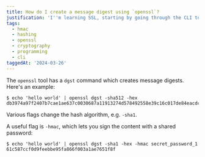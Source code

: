 ```yaml
---
title: How do I create a message digest using `openssl`?
justification: 'I''m learning SSL, starting by going through the CLI tool commands'
tags:
  - hmac
  - hashing
  - openssl
  - cryptography
  - programming
  - cli
taggedAt: '2024-03-26'
---
```


The `openssl` tool has a `dgst` command which creates message digests. Here's an example:

```
$ echo 'hello world' | openssl dgst -sha512 -hex
db3974a97f2407b7cae1ae637c0030687a11913274d578492558e39c16c017de84eacdc8c62fe34ee4e12b4b1428817f09b6a2760c3f8a664ceae94d2434a593
```

Various flags change the hash algorithm, e.g. `-sha1`.

A useful flag is `-hmac`, which lets you sign the content with a shared password:

```
$ echo 'hello world' | openssl dgst -sha1 -hex -hmac secret_password_1
61c587ccf0d9feebbe95fa866f003a1ae7651f8f
```
